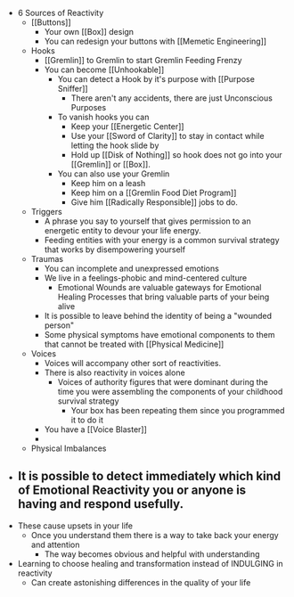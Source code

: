 - 6 Sources of Reactivity
	- [[Buttons]]
		- Your own [[Box]] design
		- You can redesign your buttons with [[Memetic Engineering]]
	- Hooks
		- [[Gremlin]] to Gremlin to start Gremlin Feeding Frenzy
		- You can become [[Unhookable]]
			- You can detect a Hook by it's purpose with [[Purpose Sniffer]]
				- There aren't any accidents, there are just Unconscious Purposes
			- To vanish hooks you can
				- Keep your [[Energetic Center]]
				- Use your [[Sword of Clarity]] to stay in contact while letting the hook slide by
				- Hold up [[Disk of Nothing]] so hook does not go into your [[Gremlin]] or [[Box]].
			- You can also use your Gremlin
				- Keep him on a leash
				- Keep him on a [[Gremlin Food Diet Program]]
				- Give him [[Radically Responsible]] jobs to do.
	- Triggers
		- A phrase you say to yourself that gives permission to an energetic entity to devour your life energy.
		- Feeding entities with your energy is a common survival strategy that works by disempowering yourself
	- Traumas
		- You can incomplete and unexpressed emotions
		- We live in a feelings-phobic and mind-centered culture
			- Emotional Wounds are valuable gateways for Emotional Healing Processes that bring valuable parts of your being alive
		- It is possible to leave behind the identity of being a "wounded person"
		- Some physical symptoms have emotional components to them that cannot be treated with [[Physical Medicine]]
	- Voices
		- Voices will accompany other sort of reactivities.
		- There is also reactivity in voices alone
			- Voices of authority figures that were dominant during the time you were assembling the components of your childhood survival strategy
				- Your box has been repeating them since you programmed it to do it
		- You have a [[Voice Blaster]]
		-
	- Physical Imbalances
- It is possible to detect immediately which kind of Emotional Reactivity you or anyone is having and respond usefully.
	-
- These cause upsets in your life
	- Once you understand them there is a way to take back your energy and attention
		- The way becomes obvious and helpful with understanding
- Learning to choose healing and transformation instead of INDULGING in reactivity
	- Can create astonishing differences in the quality of your life